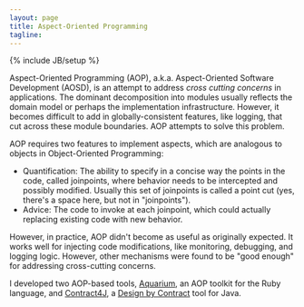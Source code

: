 ```yaml
---
layout: page
title: Aspect-Oriented Programming
tagline:
---
```

{% include JB/setup %}

<span class="keyword">Aspect-Oriented Programming</span> (AOP), a.k.a. <span class="keyword">Aspect-Oriented Software Development</span> (AOSD), is an attempt to address *cross cutting concerns* in applications. The dominant decomposition into modules usually reflects the domain model or perhaps the implementation infrastructure. However, it becomes difficult to add in globally-consistent features, like logging, that cut across these module boundaries. AOP attempts to solve this problem.

AOP requires two features to implement <span class="keyword">aspects</span>, which are analogous to objects in Object-Oriented Programming:

* <span class="keyword">Quantification</span>: The ability to specify in a concise way the points in the code, called <span class="keyword">joinpoints</span>, where behavior needs to be intercepted and possibly modified. Usually this set of joinpoints is called a <span class="keyword">point cut</span> (yes, there's a space here, but not in "joinpoints").
* <span class="keyword">Advice</span>: The code to invoke at each joinpoint, which could actually replacing existing code with new behavior.

However, in practice, AOP didn't become as useful as originally expected. It works well for injecting code modifications, like monitoring, debugging, and logging logic. However, other mechanisms were found to be "good enough" for addressing cross-cutting concerns.

I developed two AOP-based tools, [Aquarium](https://github.com/deanwampler/Aquarium), an AOP toolkit for the Ruby language, and [Contract4J](http://www.polyglotprogramming.com/contract4j), a [Design by Contract](http://en.wikipedia.org/wiki/Design_by_contract) tool for Java.
